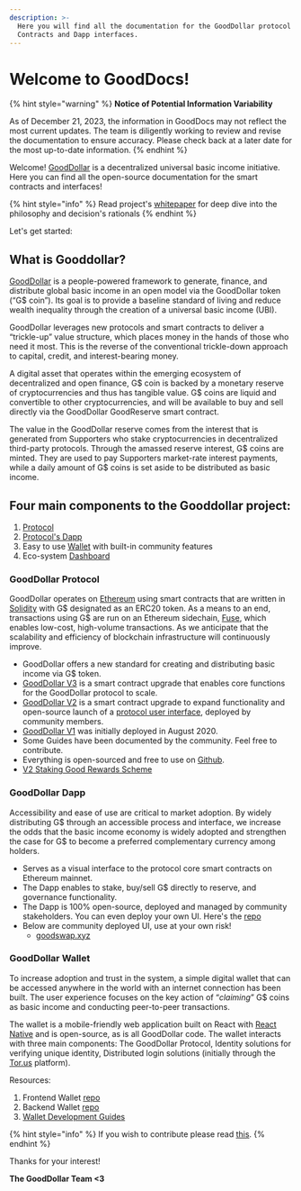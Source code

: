 ```yaml
---
description: >-
  Here you will find all the documentation for the GoodDollar protocol Smart
  Contracts and Dapp interfaces.
---
```


# Welcome to GoodDocs!

{% hint style="warning" %}
**Notice of Potential Information Variability**

As of December 21, 2023, the information in GoodDocs may not reflect the most current updates. The team is diligently working to review and revise the documentation to ensure accuracy. Please check back at a later date for the most up-to-date information.
{% endhint %}

Welcome! [GoodDollar](https://gooddollar.org/) is a decentralized universal basic income initiative. Here you can find all the open-source documentation for the smart contracts and interfaces!

{% hint style="info" %}
Read project's [whitepaper](http://whitepaper.gooddollar.org) for deep dive into the philosophy and decision's rationals
{% endhint %}

Let's get started:

## What is Gooddollar?

[GoodDollar](http://www.gooddollar.org/) is a people-powered framework to generate, finance, and distribute global basic income in an open model via the GoodDollar token (“G$ coin”). Its goal is to provide a baseline standard of living and reduce wealth inequality through the creation of a universal basic income (UBI).&#x20;

GoodDollar leverages new protocols and smart contracts to deliver a “trickle-up” value structure, which places money in the hands of those who need it most. This is the reverse of the conventional trickle-down approach to capital, credit, and interest-bearing money.

A digital asset that operates within the emerging ecosystem of decentralized and open finance, G$ coin is backed by a monetary reserve of cryptocurrencies and thus has tangible value. G$ coins are liquid and convertible to other cryptocurrencies, and will be available to buy and sell directly via the GoodDollar GoodReserve smart contract.

The value in the GoodDollar reserve comes from the interest that is generated from Supporters who stake cryptocurrencies in decentralized third-party protocols. Through the amassed reserve interest, G$ coins are minted. They are used to pay Supporters market-rate interest payments, while a daily amount of G$ coins is set aside to be distributed as basic income.

## Four main components to the Gooddollar project:

1. [Protocol](./#gooddollar-protocol)
2. [Protocol's Dapp](./#gooddollar-dapp-v2-not-yet-deployed)
3. Easy to use [Wallet](./#gooddollar-wallet) with built-in community features
4. Eco-system [Dashboard](http://dashboard.gooddollar.org)

### GoodDollar Protocol

GoodDollar operates on [Ethereum](https://ethereum.org/en/) using smart contracts that are written in [Solidity](https://solidity.readthedocs.io/en/v0.7.0/) with G$ designated as an ERC20 token.  As a means to an end, transactions using G$ are run on an Ethereum sidechain, [Fuse](https://fuse.io/), which enables low-cost, high-volume transactions. As we anticipate that the scalability and efficiency of blockchain infrastructure will continuously improve.

* GoodDollar offers a new standard for creating and distributing basic income via G$ token.
* [GoodDollar V3](about-the-protocol/protocol-v3-documentation/) is a smart contract upgrade that enables core functions for the GoodDollar protocol to scale.
* [GoodDollar V2](about-the-protocol/protocol-v3-documentation/previous-protocol-versions/protocol-v2/) is a smart contract upgrade to expand functionality and open-source launch of a [protocol user interface](for-developers/gooddapp-developer-guides/deploy-your-own-gooddapp-ui.md), deployed by community members.
* [GoodDollar V1](about-the-protocol/protocol-v3-documentation/previous-protocol-versions/smart-contracts-guide/) was initially deployed in August 2020.&#x20;
* Some Guides have been documented by the community. Feel free to contribute.
* Everything is open-sourced and free to use on [Github](https://github.com/GoodDollar/GoodProtocol).
* [V2 Staking Good Rewards Scheme](about-the-protocol/protocol-v3-documentation/previous-protocol-versions/protocol-v2/systems-elements/#4.-staking-rewards-annual-percentage-returns)

### GoodDollar Dapp

Accessibility and ease of use are critical to market adoption. By widely distributing G$ through an accessible process and interface, we increase the odds that the basic income economy is widely adopted and strengthen the case for G$ to become a preferred complementary currency among holders.

* Serves as a visual interface to the protocol core smart contracts on Ethereum mainnet.
* The Dapp enables to stake, buy/sell G$ directly to reserve, and governance functionality.
* The Dapp is 100% open-source, deployed and managed by community stakeholders. You can even deploy your own UI. Here's the [repo](https://github.com/GoodDollar/GoodProtocolUI)
* Below are community deployed UI, use at your own risk!
  * [goodswap.xyz](http://goodswap.xyz)

### GoodDollar Wallet

To increase adoption and trust in the system, a simple digital wallet that can be accessed anywhere in the world with an internet connection has been built. The user experience focuses on the key action of “_claiming_” G$ coins as basic income and conducting peer-to-peer transactions.&#x20;

The wallet is a mobile-friendly web application built on React with [React Native](https://reactnative.dev/) and is open-source, as is all GoodDollar code. The wallet interacts with three main components: The GoodDollar Protocol, Identity solutions for verifying unique identity, Distributed login solutions (initially through the [Tor.us](https://tor.us/) platform).

Resources:

1. Frontend Wallet [repo](https://github.com/GoodDollar/GoodDAPP)
2. Backend Wallet [repo](https://github.com/GoodDollar/GoodServer)
3. [Wallet Development Guides](for-developers/developer-guides/)

{% hint style="info" %}
If you wish to contribute please read [this](for-developers/contributing.md).
{% endhint %}

Thanks for your interest!

**The GoodDollar Team <3**
